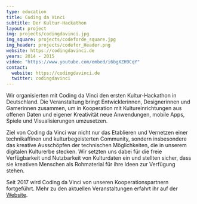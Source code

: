 ```yaml
---
type: education
title: Coding da Vinci
subtitle: Der Kultur-Hackathon
layout: project
img: projects/codingdavinci.jpg
img_square: projects/codeforde_square.jpg
img_header: projects/codefor_Header.png
website: https://codingdavinci.de
years: 2014 - 2015
video: "https://www.youtube.com/embed/i6bgXZH9CqY"
contact:
  website: https://codingdavinci.de
  twitter: codingdavinci
---
```

Wir organisierten mit Coding da Vinci den ersten Kultur-Hackathon in Deutschland. Die Veranstaltung bringt Entwicklerinnen, Designerinnen und Gamerinnen zusammen, um in Kooperation mit Kultureinrichtungen aus offenen Daten und eigener Kreativität neue Anwendungen, mobile Apps, Spiele und Visualisierungen umzusetzen.

Ziel von Coding da Vinci war nicht nur das Etablieren und Vernetzen einer technikaffinen und kulturbegeisterten Community, sondern insbesondere das kreative Ausschöpfen der technischen Möglichkeiten, die in unserem digitalen Kulturerbe stecken. Wir setzten uns dabei für die freie Verfügbarkeit und Nutzbarkeit von Kulturdaten ein und stellten sicher, dass sie kreativen Menschen als Rohmaterial für ihre Ideen zur Verfügung stehen.

Seit 2017 wird Coding da Vinci von unseren Kooperationspartnern fortgeführt. Mehr zu den aktuellen Veranstaltungen erfahrt ihr auf der [Website]( https://www.codingdavinci.de/). 